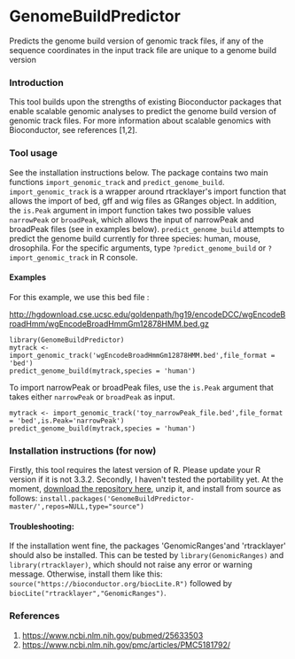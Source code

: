 # GenomeBuildPredictor
Predicts the genome build version of genomic track files, if any of the sequence coordinates in the input track file are unique to a genome build version

### Introduction

This tool builds upon the strengths of existing Bioconductor packages that enable scalable genomic analyses to predict the genome build version of genomic track files. For more information about scalable genomics with Bioconductor, see references [1,2].

### Tool usage

See the installation instructions below. The package contains two main functions `import_genomic_track` and `predict_genome_build`. `import_genomic_track` is a wrapper around rtracklayer's import function that allows the import of bed, gff and wig files as GRanges object. In addition, the `is.Peak` argument in import function takes two possible values `narrowPeak` or `broadPeak`, which allows the input of narrowPeak and broadPeak files (see in examples below).  `predict_genome_build` attempts to predict the genome build currently for three species: human, mouse, drosophila. For the specific arguments, type `?predict_genome_build` or `?import_genomic_track` in R console.

#### Examples

For this example, we use this bed file : 

http://hgdownload.cse.ucsc.edu/goldenpath/hg19/encodeDCC/wgEncodeBroadHmm/wgEncodeBroadHmmGm12878HMM.bed.gz

```
library(GenomeBuildPredictor)
mytrack <- import_genomic_track('wgEncodeBroadHmmGm12878HMM.bed',file_format = 'bed')
predict_genome_build(mytrack,species = 'human')
```
To import narrowPeak or broadPeak files, use the `is.Peak` argument that takes either `narrowPeak` or `broadPeak` as input.

```
mytrack <- import_genomic_track('toy_narrowPeak_file.bed',file_format = 'bed',is.Peak='narrowPeak')
predict_genome_build(mytrack,species = 'human')
```

### Installation instructions (for now)

Firstly, this tool requires the latest version of R. Please update your R version if it is not 3.3.2. Secondly, I haven't tested the portability yet. At the moment, [download the repository here](https://github.com/KanduriC/GenomeBuildPredictor/archive/master.zip), unzip it, and install from source as follows: `install.packages('GenomeBuildPredictor-master/',repos=NULL,type="source")`

#### Troubleshooting:

If the installation went fine, the packages 'GenomicRanges'and 'rtracklayer' should also be installed. This can be tested by `library(GenomicRanges)` and `library(rtracklayer)`, which should not raise any error or warning message. Otherwise, install them like this: `source("https://bioconductor.org/biocLite.R")` followed by `biocLite("rtracklayer","GenomicRanges")`.

### References

1. https://www.ncbi.nlm.nih.gov/pubmed/25633503
2. https://www.ncbi.nlm.nih.gov/pmc/articles/PMC5181792/
